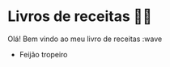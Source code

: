 # Livros de receitas :man_cook:

Olá! Bem vindo ao meu livro de receitas :wave

- Feijão tropeiro

  ​